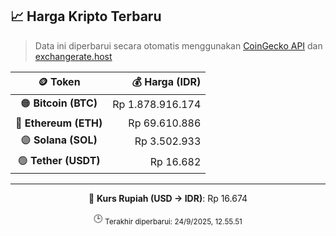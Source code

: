 

<!-- HARGA_KRIPTO -->
## 📈 Harga Kripto Terbaru

> Data ini diperbarui secara otomatis menggunakan [CoinGecko API](https://www.coingecko.com/) dan [exchangerate.host](https://exchangerate.host/)

<div align="center">

| 🪙 Token | 💰 Harga (IDR) |
|:------:|---------------:|
| 🟠 **Bitcoin (BTC)**   | Rp 1.878.916.174 |
| 🔵 **Ethereum (ETH)**  | Rp 69.610.886 |
| 🟣 **Solana (SOL)**    | Rp 3.502.933 |
| 🟢 **Tether (USDT)**   | Rp 16.682 |

---

💱 **Kurs Rupiah (USD → IDR)**: Rp 16.674

🕒 <sub>Terakhir diperbarui: 24/9/2025, 12.55.51</sub>

</div>
<!-- /HARGA_KRIPTO -->